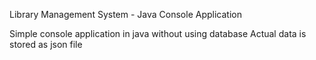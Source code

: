Library Management System - Java Console Application

Simple console application in java without using database
Actual data is stored as json file
